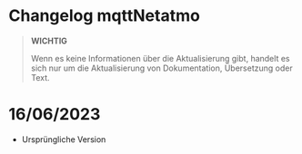 # Changelog mqttNetatmo

>**WICHTIG**
>
>Wenn es keine Informationen über die Aktualisierung gibt, handelt es sich nur um die Aktualisierung von Dokumentation, Übersetzung oder Text.

# 16/06/2023
- Ursprüngliche Version
